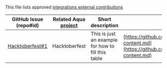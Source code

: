 This file lists approved [integrations external contributions](Readme.md#external-contributions.md)

GitHub Issue (repo#id) | Related Aqua [project](Readme.md#how-can-i-help) | Short description | Link to contribution
--- | --- | --- | ---
[Hacktoberfest#1](https://github.com/aquasecurity/Hacktoberfest/issues/1) | Hacktoberfest | This is just an example for how to fill this table | [https://github.com/aquasecurity/Hacktoberfest/contrib-content.md](https://github.com/aquasecurity/Hacktoberfest/contrib-content.md)